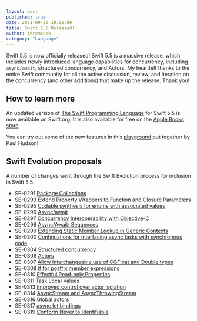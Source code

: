 ```yaml
---
layout: post
published: true
date: 2021-09-20 10:00:00
title: Swift 5.5 Released!
author: tkremenek
category: "Language"
---
```


Swift 5.5 is now officially released!  Swift 5.5 is a massive release, which includes newly introduced language capabilities for concurrency, including `async/await`, structured concurrency, and Actors.  My heartfelt thanks to the entire Swift community for all the active discussion, review, and iteration on the concurrency (and other additions) that make up the release.  Thank you!

## How to learn more

An updated version of [The Swift Programming Language](https://docs.swift.org/swift-book/) for Swift 5.5 is now available on Swift.org. It is also available for free on the [Apple Books store](https://itunes.apple.com/us/book/the-swift-programming-language/id881256329?mt=11).

You can try out some of the new features in this [playground](https://github.com/twostraws/whats-new-in-swift-5-5) put together by Paul Hudson!

## Swift Evolution proposals

A number of changes went through the Swift Evolution process for inclusion in Swift 5.5:

* SE-0291 [Package Collections](https://github.com/swiftlang/swift-evolution/blob/main/proposals/0291-package-collections.md)
* SE-0293 [Extend Property Wrappers to Function and Closure Parameters](https://github.com/swiftlang/swift-evolution/blob/main/proposals/0293-extend-property-wrappers-to-function-and-closure-parameters.md)
* SE-0295 [Codable synthesis for enums with associated values](https://github.com/swiftlang/swift-evolution/blob/main/proposals/0295-codable-synthesis-for-enums-with-associated-values.md)
* SE-0296 [Async/await](https://github.com/swiftlang/swift-evolution/blob/main/proposals/0296-async-await.md)
* SE-0297 [Concurrency Interoperability with Objective-C](https://github.com/swiftlang/swift-evolution/blob/main/proposals/0297-concurrency-objc.md)
* SE-0298 [Async/Await: Sequences](https://github.com/swiftlang/swift-evolution/blob/main/proposals/0298-asyncsequence.md)
* SE-0299 [Extending Static Member Lookup in Generic Contexts](https://github.com/swiftlang/swift-evolution/blob/main/proposals/0299-extend-generic-static-member-lookup.md)
* SE-0300 [Continuations for interfacing async tasks with synchronous code](https://github.com/swiftlang/swift-evolution/blob/main/proposals/0300-continuation.md)
* SE-0304 [Structured concurrency](https://github.com/swiftlang/swift-evolution/blob/main/proposals/0304-structured-concurrency.md)
* SE-0306 [Actors](https://github.com/swiftlang/swift-evolution/blob/main/proposals/0306-actors.md)
* SE-0307 [Allow interchangeable use of CGFloat and Double types](https://github.com/swiftlang/swift-evolution/blob/main/proposals/0307-allow-interchangeable-use-of-double-cgfloat-types.md)
* SE-0308 [if for postfix member expressions](https://github.com/swiftlang/swift-evolution/blob/main/proposals/0308-postfix-if-config-expressions.md)
* SE-0310 [Effectful Read-only Properties](https://github.com/swiftlang/swift-evolution/blob/main/proposals/0310-effectful-readonly-properties.md)
* SE-0311 [Task Local Values](https://github.com/swiftlang/swift-evolution/blob/main/proposals/0311-task-locals.md)
* SE-0313 [Improved control over actor isolation](https://github.com/swiftlang/swift-evolution/blob/main/proposals/0313-actor-isolation-control.md)
* SE-0314 [AsyncStream and AsyncThrowingStream](https://github.com/swiftlang/swift-evolution/blob/main/proposals/0314-async-stream.md)
* SE-0316 [Global actors](https://github.com/swiftlang/swift-evolution/blob/main/proposals/0316-global-actors.md)
* SE-0317 [async let bindings](https://github.com/swiftlang/swift-evolution/blob/main/proposals/0317-async-let.md)
* SE-0319 [Conform Never to Identifiable](https://github.com/swiftlang/swift-evolution/blob/main/proposals/0319-never-identifiable.md)
